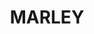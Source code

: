 ---
lastmod: '2025-04-06T06:05:20+00:00'
latitude: -34.1116
layout: suburb
longitude: 151.1176
postcode: '2232'
state: NSW
title: MARLEY
url: /nsw/marley/
---